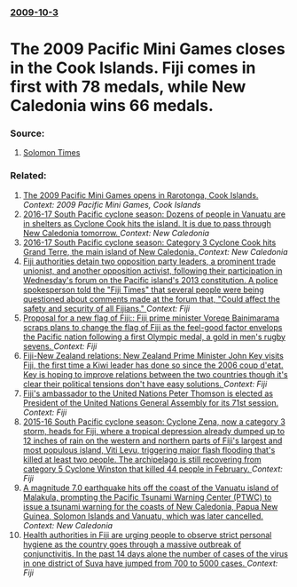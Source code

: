 ### [2009-10-3](/news/2009/10/3/index.md)

#  The 2009 Pacific Mini Games closes in the Cook Islands. Fiji comes in first with 78 medals, while New Caledonia wins 66 medals. 




### Source:

1. [Solomon Times](http://solomontimes.com/news.aspx?nwID=4517)

### Related:

1. [ The 2009 Pacific Mini Games opens in Rarotonga, Cook Islands. ](/news/2009/09/22/the-2009-pacific-mini-games-opens-in-rarotonga-cook-islands.md) _Context: 2009 Pacific Mini Games, Cook Islands_
2. [2016-17 South Pacific cyclone season: Dozens of people in Vanuatu are in shelters as Cyclone Cook hits the island. It is due to pass through New Caledonia tomorrow. ](/news/2017/04/9/2016-17-south-pacific-cyclone-season-dozens-of-people-in-vanuatu-are-in-shelters-as-cyclone-cook-hits-the-island-it-is-due-to-pass-throu.md) _Context: New Caledonia_
3. [2016-17 South Pacific cyclone season: Category 3 Cyclone Cook hits Grand Terre, the main island of New Caledonia. ](/news/2017/04/10/2016-17-south-pacific-cyclone-season-category-3-cyclone-cook-hits-grand-terre-the-main-island-of-new-caledonia.md) _Context: New Caledonia_
4. [Fiji authorities detain two opposition party leaders, a prominent trade unionist, and another opposition activist, following their participation in Wednesday's forum on the Pacific island's 2013 constitution. A police spokesperson told the "Fiji Times" that several people were being questioned about comments made at the forum that, "Could affect the safety and security of all Fijians." ](/news/2016/09/10/fiji-authorities-detain-two-opposition-party-leaders-a-prominent-trade-unionist-and-another-opposition-activist-following-their-participa.md) _Context: Fiji_
5. [Proposal for a new flag of Fiji:: Fiji prime minister Voreqe Bainimarama scraps plans to change the flag of Fiji as the feel-good factor envelops the Pacific nation following a first Olympic medal, a gold in men's rugby sevens. ](/news/2016/08/18/proposal-for-a-new-flag-of-fiji-fiji-prime-minister-voreqe-bainimarama-scraps-plans-to-change-the-flag-of-fiji-as-the-feel-good-factor-env.md) _Context: Fiji_
6. [Fiji-New Zealand relations: New Zealand Prime Minister John Key visits Fiji, the first time a Kiwi leader has done so since the 2006 coup d'etat. Key is hoping to improve relations between the two countries though it's clear their political tensions don't have easy solutions. ](/news/2016/06/9/fiji-new-zealand-relations-new-zealand-prime-minister-john-key-visits-fiji-the-first-time-a-kiwi-leader-has-done-so-since-the-2006-coup.md) _Context: Fiji_
7. [Fiji's ambassador to the United Nations Peter Thomson is elected as President of the United Nations General Assembly for its 71st session. ](/news/2016/06/13/fiji-s-ambassador-to-the-united-nations-peter-thomson-is-elected-as-president-of-the-united-nations-general-assembly-for-its-71st-session.md) _Context: Fiji_
8. [2015-16 South Pacific cyclone season: Cyclone Zena, now a category 3 storm, heads for Fiji, where a tropical depression already dumped up to 12 inches of rain on the western and northern parts of Fiji's largest and most populous island, Viti Levu, triggering major flash flooding that's killed at least two people. The archipelago is still recovering from category 5 Cyclone Winston that killed 44 people in February. ](/news/2016/04/6/2015-16-south-pacific-cyclone-season-cyclone-zena-now-a-category-3-storm-heads-for-fiji-where-a-tropical-depression-already-dumped-up.md) _Context: Fiji_
9. [A magnitude 7.0 earthquake hits off the coast of the Vanuatu island of Malakula, prompting the Pacific Tsunami Warning Center (PTWC) to issue a tsunami warning for the coasts of New Caledonia, Papua New Guinea, Solomon Islands and Vanuatu, which was later cancelled. ](/news/2016/04/29/a-magnitude-7-0-earthquake-hits-off-the-coast-of-the-vanuatu-island-of-malakula-prompting-the-pacific-tsunami-warning-center-ptwc-to-issu.md) _Context: New Caledonia_
10. [Health authorities in Fiji are urging people to observe strict personal hygiene as the country goes through a massive outbreak of conjunctivitis. In the past 14 days alone the number of cases of the virus in one district of Suva have jumped from 700 to 5000 cases. ](/news/2016/04/1/health-authorities-in-fiji-are-urging-people-to-observe-strict-personal-hygiene-as-the-country-goes-through-a-massive-outbreak-of-conjunctiv.md) _Context: Fiji_
